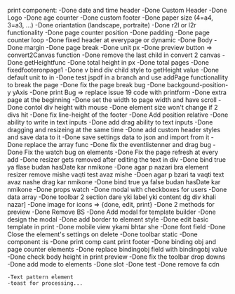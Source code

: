 print component:
    -Done date and time header
    -Done Custom Header
    -Done Logo 
    -Done age counter
    -Done custom footer
    -Done paper size (4=a4, 3=a3, ...)
    -Done oriantation (landscape, portraite)
    -Done r2l or l2r functionality
    -Done page counter position
    -Done padding
    -Done page counter loop
    -Done fixed header at everypage or dynamic
    -Done Body
    -Done margin
    -Done page break
    -Done unit px
    -Done preview button => convert2Canvas function
    -Done remove the last child in convert 2 canvas
    -Done getHeightfunc
    -Done total height in px
    -Done total pages
    -Done fixedfooteronpage1
    -Done v bind div child style to getHeight value
    -Done default unit to in
    -Done test jspdf in a branch and use addPage functionallity to break the page 
    -Done fix the page break bug
    -Done backgound-position-y yAxis
    -Done print Bug => replace issue 19 code with printform
    -Done extra page at the beginning
    -Done set the width to page width and have scroll
    -Done contol div height with mouse
    -Done element size won't change if 2 divs hit
    -Done fix line-height of the footer
    -Done Add position relative
    -Done ability to write in text inputs
    -Done add drag ability to text inputs
    -Done dragging and resizeing at the same time
    -Done add custom header styles and save data to it
    -Done save settings data to json and import from it 
    -Done replace the array func
    -Done fix the eventlistenner and drag bug
    -Done Fix the watch bug on elements
    -Done Fix the page refresh at every add
    -Done resizer gets removed after editing the text in div
    -Done bind true ya flase budan hasDate kar nmikone
    -Done agar p nazari bra element resizer remove mishe vaqti test avaz mishe
    -Doen agar p bzari ta vaqti text avaz nashe drag kar nmikone
    -Done bind true ya false budan hasDate kar nmikone
    -Done props watch
    -Done modal with checkboxes for users
    -Done data array
    -Done toolbar 2 section dare yki label yki content dg div khali nazar]
    -Done image for icons => {done, edit, print}
    -Done 2 methods for preview
    -Done Remove BS
    -Done Add modal for template builder
    -Done design the modal
    -Done add border to element style
    -Done edit basic template in print
    -Done mobile view ykami bhtar she
    -Done font field
    -Done Close the element's settings on delete
    -Done toolbar static
    -Done component :is
    -Done print comp cant print footer 
    -Done binding obj and page counter elements
    -Done replace bindingobj field with bindingobj value
    -Done check body height in print preview
    -Done fix the toolbar drop downs
    -Done add mode to elements
    -Done slot
    -Done test
    -Done remove fa cdn
    
    
    -Text pattern element
    -toast for processing...
